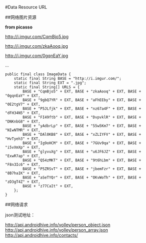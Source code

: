 #Data Resource URL

##网络图片资源

**from picasso**

http://i.imgur.com/CqmBjo5.jpg

http://i.imgur.com/zkaAooq.jpg

http://i.imgur.com/0gqnEaY.jpg

...

```
public final class ImageData {
    static final String BASE = "http://i.imgur.com/";
    static final String EXT = ".jpg";
    static final String[] URLS = {
        BASE + "CqmBjo5" + EXT, BASE + "zkaAooq" + EXT, BASE + "0gqnEaY" + EXT,
        BASE + "9gbQ7YR" + EXT, BASE + "aFhEEby" + EXT, BASE + "0E2tgV7" + EXT,
        BASE + "P5JLfjk" + EXT, BASE + "nz67a4F" + EXT, BASE + "dFH34N5" + EXT,
        BASE + "FI49ftb" + EXT, BASE + "DvpvklR" + EXT, BASE + "DNKnbG8" + EXT,
        BASE + "yAdbrLp" + EXT, BASE + "55w5Km7" + EXT, BASE + "NIwNTMR" + EXT,
        BASE + "DAl0KB8" + EXT, BASE + "xZLIYFV" + EXT, BASE + "HvTyeh3" + EXT,
        BASE + "Ig9oHCM" + EXT, BASE + "7GUv9qa" + EXT, BASE + "i5vXmXp" + EXT,
        BASE + "glyvuXg" + EXT, BASE + "u6JF6JZ" + EXT, BASE + "ExwR7ap" + EXT,
        BASE + "Q54zMKT" + EXT, BASE + "9t6hLbm" + EXT, BASE + "F8n3Ic6" + EXT,
        BASE + "P5ZRSvT" + EXT, BASE + "jbemFzr" + EXT, BASE + "8B7haIK" + EXT,
        BASE + "aSeTYQr" + EXT, BASE + "OKvWoTh" + EXT, BASE + "zD3gT4Z" + EXT,
        BASE + "z77CaIt" + EXT,
    };
}
```

##网络请求

json测试地址：

http://api.androidhive.info/volley/person_object.json 
http://api.androidhive.info/volley/person_array.json 
http://api.androidhive.info/contacts/

